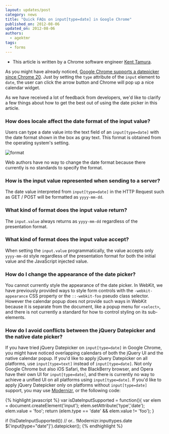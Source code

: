 ```yaml
---
layout: updates/post
category: news
title: "Quick FAQs on input[type=date] in Google Chrome"
published_on: 2012-08-06
updated_on: 2012-08-06
authors:
  - agektmr
tags:
  - forms
---
```

* This article is written by a Chrome software engineer [Kent Tamura](https://plus.google.com/104770450049736549185/about).

As you might have already noticed, [Google Chrome supports a datepicker since Chrome 20](https://plus.google.com/107085977904914121234/posts/R5LyvTSa21k). Just by setting the `type` attribute of the `input` element to `date`, the user can click the arrow button and Chrome will pop up a nice calendar widget.

As we have received a lot of feedback from developers, we'd like to clarify a few things about how to get the best out of using the date picker in this article.

### How does locale affect the date format of the input value?

Users can type a date value into the text field of an `input[type=date]` with the date format shown in the box as gray text. This format is obtained from the operating system's setting.

![format]({{site.baseurl}}/updates/images/2012-08-06-quick-faqs-on-input-type-date-in-google-chrome/date-formats.jpg)

Web authors have no way to change the date format because there currently is no standards to specify the format.

### How is the input value represented when sending to a server?

The date value interpreted from `input[type=date]` in the HTTP Request such as GET / POST will be formatted as `yyyy-mm-dd`.

### What kind of format does the input value return?

The `input.value` always returns as `yyyy-mm-dd` regardless of the presentation format.

### What kind of format does the input value accept?

When setting the `input.value` programmatically, the value accepts only `yyyy-mm-dd` style regardless of the presentation format for both the initial value and the JavaScript injected value.

### How do I change the appearance of the date picker?

You cannot currently style the appearance of the date picker.  In WebKit, we have previously provided ways to style form controls with the `-webkit-appearance` CSS property or the `::-webkit-foo` pseudo class selector. However the calendar popup does not provide such ways in WebKit because it is separate from the document, like a popup menu for `<select>`, and there is not currently a standard for how to control styling on its sub-elements.

### How do I avoid conflicts between the jQuery Datepicker and the native date picker?

If you have tried jQuery Datepicker on `input[type=date]` in Google Chrome, you might have noticed overlapping calendars of both the jQuery UI and the native calendar popup.
If you'd like to apply jQuery Datepicker on all platforms, use `input[type=text]` instead of `input[type=date]`. Not only Google Chrome but also iOS Safari, the BlackBerry browser, and Opera have their own UI for `input[type=date]`, and there is currently no way to achieve a unified UI on all platforms using `input[type=date]`.
If you'd like to apply jQuery Datepicker only on platforms without `input[type=date]` support, you may use [Modernizr](http://modernizr.com/), or the following code:

{% highlight javascript %}
var isDateInputSupported = function(){
var elem = document.createElement('input');
elem.setAttribute('type','date');
elem.value = 'foo';
return (elem.type == 'date' && elem.value != 'foo');
}

if (!isDateInputSupported())  // or.. !Modernizr.inputtypes.date
  $('input[type="date"]').datepicker();
{% endhighlight %}

